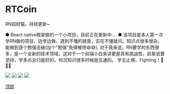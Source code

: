 # RTCoin
RN招财猫，持续更新~

● React native框架做的一个小项目，目前正在更新中....
● 该项目是本人第一次学RN做的项目，边学边做，遇到不懂的就查，实在不懂就问。知识点很多很杂，能做到逐个勉强击破(加个"勉强"免得被喷:sweat_smile::sweat_smile:),
对于我来说，RN要学的东西很多，是一个全新的技术领域，这对于一个前端小白来讲更是具有挑战性，前辈说要坚持，学多点总归是好的，何况知识很多时候是互通的。
学无止境，Fighting！:punch::punch::punch:


![](https://raw.githubusercontent.com/ok406lhq/RTCoin/5f5cf43e5273300a193c647ccf7a3f95a877c8fe/screenshots/%E5%BE%AE%E4%BF%A1%E5%9B%BE%E7%89%87_20180627180915.png)
![](https://raw.githubusercontent.com/ok406lhq/RTCoin/5d64be6a6062ffdc9f891f09eaf97edd7b5bbe3f/screenshots/%E5%BE%AE%E4%BF%A1%E5%9B%BE%E7%89%87_20180627180923.png)
![](https://raw.githubusercontent.com/ok406lhq/RTCoin/5d64be6a6062ffdc9f891f09eaf97edd7b5bbe3f/screenshots/%E5%BE%AE%E4%BF%A1%E5%9B%BE%E7%89%87_20180627180930.jpg)
![](https://raw.githubusercontent.com/ok406lhq/RTCoin/5d64be6a6062ffdc9f891f09eaf97edd7b5bbe3f/screenshots/%E5%BE%AE%E4%BF%A1%E5%9B%BE%E7%89%87_20180627180937.jpg)

[顶部](#readme)

